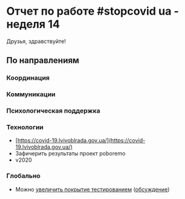 # Отчет по работе \#stopcovid ua - неделя 14

Друзья, здравствуйте!

## По направлениям

### Координация

### Коммуникации

### Психологическая поддержка

### Технологии

* [https://covid-19.lvivoblrada.gov.ua/](https://covid-19.lvivoblrada.gov.ua/)
* Зафичерить результаты проект poboremo
* v2020

### Глобально

* Можно [увеличить покрытие тестированием](https://www.medrxiv.org/content/10.1101/2020.03.27.20043968v1) \([обсуждение](https://twitter.com/koeppelmann/status/1245037948099330048?s=21)\)



